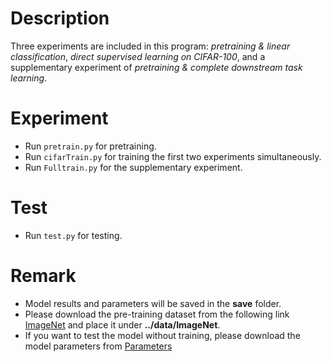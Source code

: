 # Description

Three experiments are included in this program: _pretraining & linear classification_, _direct supervised learning on CIFAR-100_, and a supplementary experiment of _pretraining & complete downstream task learning_. 

# Experiment

* Run ```pretrain.py```  for pretraining.
* Run ```cifarTrain.py``` for training the first two experiments simultaneously.
* Run ```Fulltrain.py``` for the supplementary experiment.

# Test

* Run ```test.py``` for testing.
  
# Remark

* Model results and parameters will be saved in the __save__ folder.
* Please download the pre-training dataset from the following link [ImageNet](https://pan.baidu.com/s/1JWDda58yk0jmopLyUVKhBw?pwd=2acc) and place it under __../data/ImageNet__.
* If you want to test the model without training, please download the model parameters from [Parameters](https://pan.baidu.com/s/1JM8wK5astEGJzevowssxVA?pwd=9gqh)


